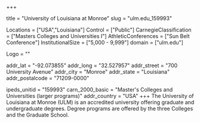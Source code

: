 
+++

title = "University of Louisiana at Monroe"
slug = "ulm.edu_159993"

Locations = ["USA","Louisiana"]
Control = ["Public"]
CarnegieClassification = ["Masters Colleges and Universities I"]
AthleticConferences = ["Sun Belt Conference"]
InstitutionalSize = ["5,000 - 9,999"]
domain = ["ulm.edu"]

Logo = ""

addr_lat = "-92.073855"
addr_long = "32.527957"
addr_street = "700 University Avenue"
addr_city = "Monroe"
addr_state = "Louisiana"
addr_postalcode = "71209-0000"

ipeds_unitid = "159993"
carn_2000_basic = "Master's Colleges and Universities (larger programs)"
addr_country = "USA"
+++
    The University of Louisiana at Monroe (ULM) is an accredited university offering graduate and undergraduate degrees. Degree programs are offered by the three Colleges and the Graduate School. 
